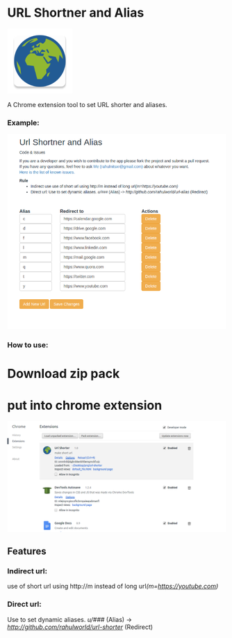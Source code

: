 # URL Shortner and Alias

<img src="ic_launcher.png" width="150px">

A Chrome extension tool to set URL shorter and aliases.

### Example:

![](/screenshots/image12.png)

### How to use:
# Download zip pack
# put into chrome extension
![](/screenshots/catch.png)
## Features
### Indirect url: 
use of short url using http://m instead of long url<i>(m=https://youtube.com)</i> </li>
### Direct url: 
Use to set dynamic aliases. <i>u/###</i> (Alias) -> <i>http://github.com/rahulworld/url-shorter</i> (Redirect)</li>

